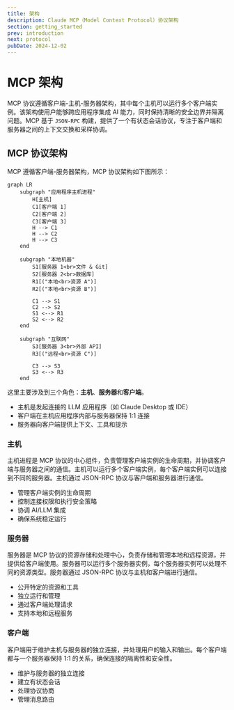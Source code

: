 ```yaml
---
title: 架构
description: Claude MCP（Model Context Protocol）协议架构
section: getting_started
prev: introduction
next: protocol
pubDate: 2024-12-02
---
```


# MCP 架构

MCP 协议遵循客户端-主机-服务器架构，其中每个主机可以运行多个客户端实例。该架构使用户能够跨应用程序集成 AI 能力，同时保持清晰的安全边界并隔离问题。MCP 基于 `JSON-RPC` 构建，提供了一个有状态会话协议，专注于客户端和服务器之间的上下文交换和采样协调。

## MCP 协议架构

MCP 遵循客户端-服务器架构，MCP 协议架构如下图所示：

```mermaid
graph LR
    subgraph "应用程序主机进程"
        H[主机]
        C1[客户端 1]
        C2[客户端 2]
        C3[客户端 3]
        H --> C1
        H --> C2
        H --> C3
    end

    subgraph "本地机器"
        S1[服务器 1<br>文件 & Git]
        S2[服务器 2<br>数据库]
        R1[("本地<br>资源 A")]
        R2[("本地<br>资源 B")]

        C1 --> S1
        C2 --> S2
        S1 <--> R1
        S2 <--> R2
    end

    subgraph "互联网"
        S3[服务器 3<br>外部 API]
        R3[("远程<br>资源 C")]

        C3 --> S3
        S3 <--> R3
    end
```

这里主要涉及到三个角色：**主机**、**服务器**和**客户端**。

- 主机是发起连接的 LLM 应用程序（如 Claude Desktop 或 IDE）
- 客户端在主机应用程序内部与服务器保持 1:1 连接
- 服务器向客户端提供上下文、工具和提示

### 主机

主机进程是 MCP 协议的中心组件，负责管理客户端实例的生命周期，并协调客户端与服务器之间的通信。主机可以运行多个客户端实例，每个客户端实例可以连接到不同的服务器。主机通过 JSON-RPC 协议与客户端和服务器进行通信。

- 管理客户端实例的生命周期
- 控制连接权限和执行安全策略
- 协调 AI/LLM 集成
- 确保系统稳定运行

### 服务器

服务器是 MCP 协议的资源存储和处理中心，负责存储和管理本地和远程资源，并提供给客户端使用。服务器可以运行多个服务器实例，每个服务器实例可以处理不同的资源类型。服务器通过 JSON-RPC 协议与主机和客户端进行通信。

- 公开特定的资源和工具
- 独立运行和管理
- 通过客户端处理请求
- 支持本地和远程服务

### 客户端

客户端用于维护主机与服务器的独立连接，并处理用户的输入和输出。每个客户端都与一个服务器保持 1:1 的关系，确保连接的隔离性和安全性。

- 维护与服务器的独立连接
- 建立有状态会话
- 处理协议协商
- 管理消息路由
